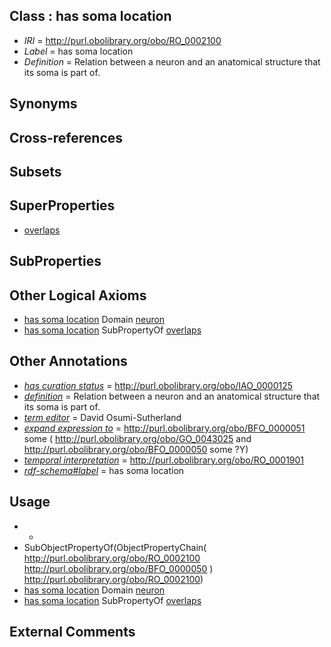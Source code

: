 
## Class : has soma location

 * *IRI* = http://purl.obolibrary.org/obo/RO_0002100
 * *Label* = has soma location
 * *Definition* = Relation between a neuron and an anatomical structure that its soma is part of.

## Synonyms


## Cross-references


## Subsets


## SuperProperties

 * [overlaps](../../RO/31/RO_0002131.md)

## SubProperties


## Other Logical Axioms

 * [has soma location](../../RO/00/RO_0002100.md) Domain [neuron](../../CL/40/CL_0000540.md)
 * [has soma location](../../RO/00/RO_0002100.md) SubPropertyOf [overlaps](../../RO/31/RO_0002131.md)

## Other Annotations

 * *[has curation status](../../IAO/14/IAO_0000114.md)* = http://purl.obolibrary.org/obo/IAO_0000125
 * *[definition](../../IAO/15/IAO_0000115.md)* = Relation between a neuron and an anatomical structure that its soma is part of.
 * *[term editor](../../IAO/17/IAO_0000117.md)* = David Osumi-Sutherland
 * *[expand expression to](../../IAO/24/IAO_0000424.md)* = <http://purl.obolibrary.org/obo/BFO_0000051> some (
   <http://purl.obolibrary.org/obo/GO_0043025> and   <http://purl.obolibrary.org/obo/BFO_0000050> some ?Y)
 * *[temporal interpretation](../../RO/00/RO_0001900.md)* = http://purl.obolibrary.org/obo/RO_0001901
 * *[rdf-schema#label](../../el/rdf-schema#label.md)* = has soma location

## Usage

 * -
 * SubObjectPropertyOf(ObjectPropertyChain( <http://purl.obolibrary.org/obo/RO_0002100> <http://purl.obolibrary.org/obo/BFO_0000050> ) <http://purl.obolibrary.org/obo/RO_0002100>)
 * [has soma location](../../RO/00/RO_0002100.md) Domain [neuron](../../CL/40/CL_0000540.md)
 * [has soma location](../../RO/00/RO_0002100.md) SubPropertyOf [overlaps](../../RO/31/RO_0002131.md)

## External Comments

